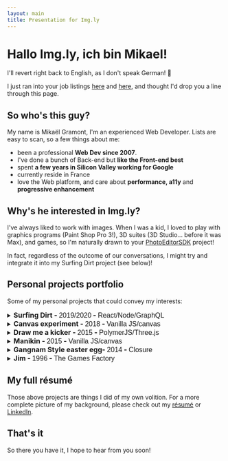 ```yaml
---
layout: main
title: Presentation for Img.ly 
---
```


<style>
.projects {
  list-style: none;
  margin: 0;
  padding: 0;
}
.project-title {
  display: inline;
  font-size: 16px;
}
.project-title:hover {
  cursor: pointer;
}
.project-date, .tools {
  font-family: Muli, sans-serif;
  font-weight: normal;
}
</style>

# Hallo Img.ly, ich bin Mikael!

I'll revert right back to English, as I don't speak German! 😬

I just ran into your job listings [here](https://imgly.orgos.io/senior-software-engineer-200519) and
[here](https://imgly.orgos.io/senior-frontend-developer-200324), and thought I'd drop you a line through this page.

## So who's this guy?
My name is Mikaël Gramont, I'm an experienced Web Developer. Lists are easy to scan, so a few things about me:
- been a professional **Web Dev since 2007**.
- I've done a bunch of Back-end but **like the Front-end best**
- spent **a few years in Silicon Valley working for Google**
- currently reside in France
- love the Web platform, and care about **performance, a11y** and **progressive enhancement**  

## Why's he interested in Img.ly?
I've always liked to work with images. When I was a kid, I loved to play with graphics programs (Paint Shop Pro 3!),
3D suites (3D Studio... before it was Max), and games, so I'm naturally drawn to your
[PhotoEditorSDK](https://photoeditorsdk.com) project!

In fact, regardless of the outcome of our conversations, I might try and integrate it into my Surfing Dirt project
(see below)!

## Personal projects portfolio

Some of my personal projects that could convey my interests:

<ul class="projects">
  <li>
    <details>
      <summary><h2 class="project-title">Surfing Dirt - <span class="project-date">2019/2020</span> - <span class="tools">React/Node/GraphQL</span></h2></summary>
      {% include projects/surfingdirt.html %}
    </details>
  </li>
  <li>
    <details>
      <summary><h2 class="project-title">Canvas experiment - <span class="project-date">2018</span> - <span class="tools">Vanilla JS/canvas</span></h2></summary>
      {% include projects/logo-research.html %}
    </details>
  </li>
  <li>
    <details>
      <summary><h2 class="project-title">Draw me a kicker - <span class="project-date">2015</span> - <span class="tools">PolymerJS/Three.js</span></h2></summary>
      {% include projects/draw-me-a-kicker.html %}
    </details>
  </li>
  <li>
    <details>
      <summary><h2 class="project-title">Manikin - <span class="project-date">2015</span> - <span class="tools">Vanilla JS/canvas</span></h2></summary>
      {% include projects/manikin.html %}
    </details>
  </li>
  <li>
    <details>
      <summary><h2 class="project-title">Gangnam Style easter egg- <span class="project-date">2014</span> - <span class="tools">Closure</span></h2></summary>
      {% include projects/gangnam-style.html %}
    </details>
  </li>
  <li>
    <details>
      <summary><h2 class="project-title">Jim - <span class="project-date">1996</span> - <span class="tools">The Games Factory</span></h2></summary>
      {% include projects/jim.html %}
    </details>
  </li>
</ul>

## My full résumé
Those above projects are things I did of my own volition. For a more complete picture of my background, please check out
 my [résumé](/resume) or [LinkedIn](https://www.linkedin.com/in/mikaelgramont).
 
## That's it
So there you have it, I hope to hear from you soon! 